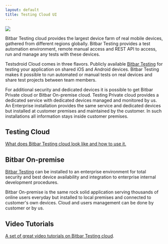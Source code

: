 ```yaml
---
layout: default
title: Testing Cloud UI
---
```


![]({{site.github.url}}/assets/logos/testing-cloud.png)

Bitbar Testing cloud provides the largest device farm of real mobile devices, gathered from different regions globally. Bitbar Testing provides a test automation environment, remote manual access and REST API to access, run and manage any tests with these devices.

Testsdroid Cloud comes in three flavors. Publicly available [Bitbar Testing](http://cloud.testdroid.com) for testing your application on shared iOS and Android devices. Bitbar Testing makes it possible to run automated or manual tests on real devices and share test projects between team members. 

For additional security and dedicated devices it is possible to get Bitbar Private cloud or Bitbar On-premise cloud. Testing Private cloud provides a dedicated service with dedicated devices managed and monitored by us. An Enterprise installation provides the same service and dedicated devices but installed at customer premises and maintained by the customer. In such installations all information stays inside customer premises.

## Testing Cloud

[What does Bitbar Testing cloud look like and how to use it.](testdroid-cloud/)

## Bitbar On-premise

[Bitbar Testing](enterprise-cloud/) can be installed to an enterprise environment for total security and best device availability and integration to enterprise internal development procedures.

Bitbar On-premise is the same rock solid application serving thousands of online users everyday but installed to local premises and connected to customer's own devices. Cloud and users management can be done by customer or by us. 

## Video Tutorials

[A set of great video tutorials on Bitbar Testing cloud](video-tutorials/).

